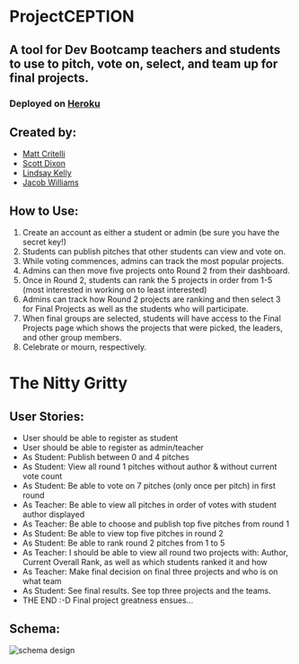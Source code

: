 # ProjectCEPTION
## A tool for Dev Bootcamp teachers and students to use to pitch, vote on, select, and team up for final projects.
### Deployed on [Heroku](https://projectception.herokuapp.com/)

## Created by:
* [Matt Critelli](https://www.github.com/mattcritelli)
* [Scott Dixon](https://www.github.com/dixonscottr)
* [Lindsay Kelly](https://www.github.com/lindsaymkelly)
* [Jacob Williams](https://www.github.com/jacobgwilliams)

## How to Use:
1. Create an account as either a student or admin (be sure you have the secret key!)
2. Students can publish pitches that other students can view and vote on.
3. While voting commences, admins can track the most popular projects.
4. Admins can then move five projects onto Round 2 from their dashboard.
5. Once in Round 2, students can rank the 5 projects in order from 1-5 (most interested in working on to least interested)
6. Admins can track how Round 2 projects are ranking and then select 3 for Final Projects as well as the students who will participate.
7. When final groups are selected, students will have access to the Final Projects page which shows the projects that were picked, the leaders, and other group members. 
8. Celebrate or mourn, respectively. 

# The Nitty Gritty

## User Stories:
* User should be able to register as student
* User should be able to register as admin/teacher
* As Student: Publish between 0 and 4 pitches
* As Student: View all round 1 pitches without author & without current vote count
* As Student: Be able to vote on 7 pitches (only once per pitch) in first round
* As Teacher: Be able to view all pitches in order of votes with student author displayed
* As Teacher: Be able to choose and publish top five pitches from round 1
* As Student: Be able to view top five pitches in round 2
* As Student: Be able to rank round 2 pitches from 1 to 5
* As Teacher: I should be able to view all round two projects with: Author, Current Overall Rank, as well as which students ranked it and how
* As Teacher: Make final decision on final three projects and who is on what team
* As Student: See final results. See top three projects and the teams.
* THE END :-D Final project greatness ensues...

## Schema:
![schema design](https://github.com/jacobgwilliams/ProjectCEPTION/blob/master/ProjectCEPTION-Schema.png)
